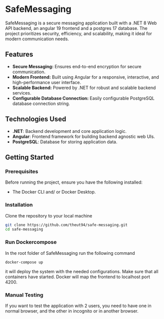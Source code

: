 # SafeMessaging

SafeMessaging is a secure messaging application built with a .NET 8 Web API backend, an angular 19 frontend and a postgres 17 database. The project prioritizes security, efficiency, and scalability, making it ideal for modern communication needs.

## Features

- **Secure Messaging:** Ensures end-to-end encryption for secure communication.
- **Modern Frontend:** Built using Angular for a responsive, interactive, and high-performance user interface.
- **Scalable Backend:** Powered by .NET for robust and scalable backend services.
- **Configurable Database Connection:** Easily configurable PostgreSQL database connection string.

## Technologies Used

- **.NET**: Backend development and core application logic.
- **Angular**: Frontend framework for building backend agnostic web UIs.
- **PostgreSQL**: Database for storing application data.

## Getting Started

### Prerequisites

Before running the project, ensure you have the following installed:

- The Docker CLI and/ or Docker Desktop.

### Installation

Clone the repository to your local machine
   ```bash
   git clone https://github.com/theut94/safe-messaging.git
   cd safe-messaging
   ```


### Run Dockercompose

In the root folder of SafeMessaging run the following command
```
docker-compose up
```

it will deploy the system with the needed configurations. Make sure that all containers have started. Docker will map the frontend to localhost port 4200.

### Manual Testing

If you want to test the application with 2 users, you need to have one in normal browser, and the other in incognito or in another browser.